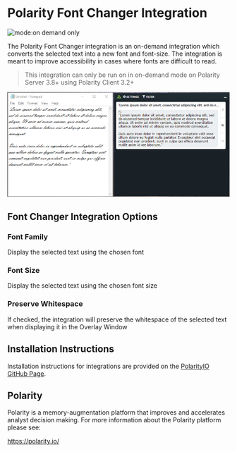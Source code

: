 # Polarity Font Changer Integration

![mode:on demand only](https://img.shields.io/badge/mode-on%20demand%20only-blue.svg)

The Polarity Font Changer integration is an on-demand integration which converts the selected text into a new font and font-size.  The integration is meant to improve accessibility in cases where fonts are difficult to read.

> This integration can only be run on in on-demand mode on Polarity Server 3.8+ using Polarity Client 3.2+

![image](images/overlay.png)

## Font Changer Integration Options

### Font Family

Display the selected text using the chosen font

### Font Size

Display the selected text using the chosen font size

### Preserve Whitespace

If checked, the integration will preserve the whitespace of the selected text when displaying it in the Overlay Window

## Installation Instructions

Installation instructions for integrations are provided on the [PolarityIO GitHub Page](https://polarityio.github.io/).

## Polarity

Polarity is a memory-augmentation platform that improves and accelerates analyst decision making.  For more information about the Polarity platform please see:

https://polarity.io/
